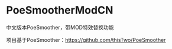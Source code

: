 # PoeSmootherModCN
中文版本PoeSmoother，带MOD特效替换功能


项目基于PoeSmoother：https://github.com/thisTwo/PoeSmoother



